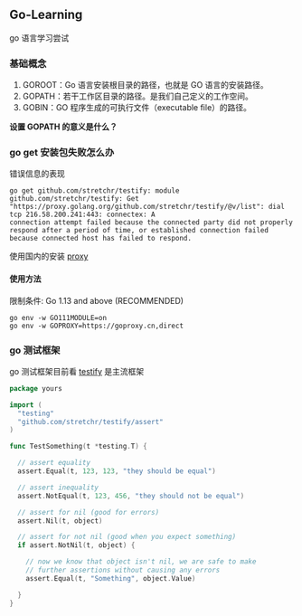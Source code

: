 ## Go-Learning

go 语言学习尝试

### 基础概念

1. GOROOT：Go 语言安装根目录的路径，也就是 GO 语言的安装路径。
2. GOPATH：若干工作区目录的路径。是我们自己定义的工作空间。
3. GOBIN：GO 程序生成的可执行文件（executable file）的路径。

**设置 GOPATH 的意义是什么？**


### go get 安装包失败怎么办

错误信息的表现

```shell script
go get github.com/stretchr/testify: module github.com/stretchr/testify: Get "https://proxy.golang.org/github.com/stretchr/testify/@v/list": dial tcp 216.58.200.241:443: connectex: A
connection attempt failed because the connected party did not properly respond after a period of time, or established connection failed because connected host has failed to respond.
```

使用国内的安装 [proxy](https://github.com/goproxy/goproxy.cn)

#### 使用方法

限制条件: Go 1.13 and above (RECOMMENDED)

```shell script
go env -w GO111MODULE=on
go env -w GOPROXY=https://goproxy.cn,direct
```

### go 测试框架

go 测试框架目前看 [testify](https://github.com/stretchr/testify) 是主流框架

```go
package yours

import (
  "testing"
  "github.com/stretchr/testify/assert"
)

func TestSomething(t *testing.T) {

  // assert equality
  assert.Equal(t, 123, 123, "they should be equal")

  // assert inequality
  assert.NotEqual(t, 123, 456, "they should not be equal")

  // assert for nil (good for errors)
  assert.Nil(t, object)

  // assert for not nil (good when you expect something)
  if assert.NotNil(t, object) {

    // now we know that object isn't nil, we are safe to make
    // further assertions without causing any errors
    assert.Equal(t, "Something", object.Value)

  }
}
```
